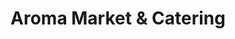 ---
title: "Aroma Market & Catering"
url: /boca-raton/aroma-market-and-catering/
shop: supermarket
---